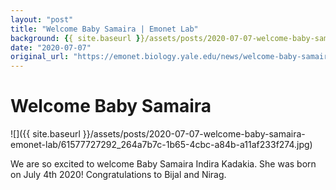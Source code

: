 ```yaml
---
layout: "post"
title: "Welcome Baby Samaira | Emonet Lab"
background: {{ site.baseurl }}/assets/posts/2020-07-07-welcome-baby-samaira-emonet-lab/61577727292_264a7b7c-1b65-4cbc-a84b-a11af233f274.jpg
date: "2020-07-07"
original_url: "https://emonet.biology.yale.edu/news/welcome-baby-samaira"
---
```

# Welcome Baby Samaira

![]({{ site.baseurl }}/assets/posts/2020-07-07-welcome-baby-samaira-emonet-lab/61577727292_264a7b7c-1b65-4cbc-a84b-a11af233f274.jpg)

We are so excited to welcome Baby Samaira Indira Kadakia. She was born on July 4th 2020! Congratulations to Bijal and Nirag.